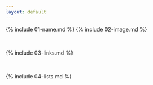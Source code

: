```yaml
---
layout: default
---
```


{% include 01-name.md %}
{% include 02-image.md %}

<br>

{% include 03-links.md %}

<br>

{% include 04-lists.md %}
